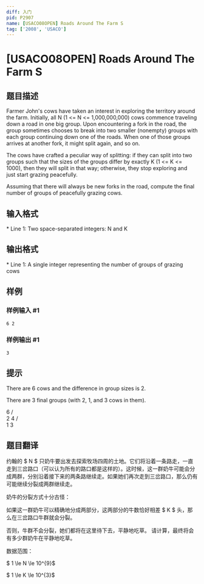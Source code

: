 ```yaml
---
diff: 入门
pid: P2907
name: [USACO08OPEN] Roads Around The Farm S
tag: ['2008', 'USACO']
---
```

# [USACO08OPEN] Roads Around The Farm S
## 题目描述

Farmer John's cows have taken an interest in exploring the territory around the farm. Initially, all N (1 <= N <= 1,000,000,000) cows commence traveling down a road in one big group. Upon encountering a fork in the road, the group sometimes chooses to break into two smaller (nonempty) groups with each group continuing down one of the roads.  When one of those groups arrives at another fork, it might split again, and so on.

The cows have crafted a peculiar way of splitting: if they can split into two groups such that the sizes of the groups differ by exactly K (1 <= K <= 1000), then they will split in that way; otherwise, they stop exploring and just start grazing peacefully.

Assuming that there will always be new forks in the road, compute the final number of groups of peacefully grazing cows.
## 输入格式

\* Line 1: Two space-separated integers: N and K

## 输出格式

\* Line 1: A single integer representing the number of groups of grazing cows

## 样例

### 样例输入 #1
```
6 2 

```
### 样例输出 #1
```
3 

```
## 提示

There are 6 cows and the difference in group sizes is 2.


There are 3 final groups (with 2, 1, and 3 cows in them). 

6
/ \
2   4
/ \
1   3
## 题目翻译

约翰的 $ N $ 只奶牛要出发去探索牧场四周的土地。它们将沿着一条路走，一直走到三岔路口（可以认为所有的路口都是这样的）。这时候，这一群奶牛可能会分成两群，分别沿着接下来的两条路继续走。如果她们再次走到三岔路口，那么仍有可能继续分裂成两群继续走。 

奶牛的分裂方式十分古怪：  

如果这一群奶牛可以精确地分成两部分，这两部分的牛数恰好相差 $ K $ 头，那么在三岔路口牛群就会分裂。

否则，牛群不会分裂，她们都将在这里待下去，平静地吃草。 请计算，最终将会有多少群奶牛在平静地吃草。

数据范围：

$ 1 \le N \le 10^{9}$ 

$ 1 \le K \le 10^{3}$
